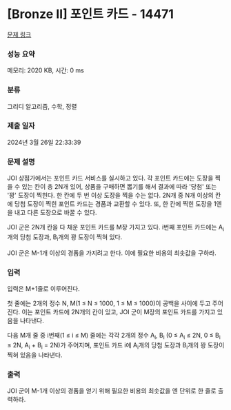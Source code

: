 # [Bronze II] 포인트 카드 - 14471 

[문제 링크](https://www.acmicpc.net/problem/14471) 

### 성능 요약

메모리: 2020 KB, 시간: 0 ms

### 분류

그리디 알고리즘, 수학, 정렬

### 제출 일자

2024년 3월 26일 22:33:39

### 문제 설명

<p>JOI 상점가에서는 포인트 카드 서비스를 실시하고 있다. 각 포인트 카드에는 도장을 찍을 수 있는 칸이 총 2N개 있어, 상품을 구매하면 뽑기를 해서 결과에 따라 '당첨' 또는 '꽝' 도장이 찍힌다. 한 칸에 두 번 이상 도장을 찍을 수는 없다. 2N개 중 N개 이상의 칸에 당첨 도장이 찍힌 포인트 카드는 경품과 교환할 수 있다. 또, 한 칸에 찍힌 도장을 1엔을 내고 다른 도장으로 바꿀 수 있다.</p>

<p>JOI 군은 2N개 칸을 다 채운 포인트 카드를 M장 가지고 있다. i번째 포인트 카드에는 A<sub>i</sub>개의 당첨 도장과, B<sub>i</sub>개의 꽝 도장이 찍혀 있다.</p>

<p>JOI 군은 M-1개 이상의 경품을 가지려고 한다. 이에 필요한 비용의 최솟값을 구하라.</p>

### 입력 

 <p>입력은 M+1줄로 이루어진다.</p>

<p>첫 줄에는 2개의 정수 N, M(1 ≤ N ≤ 1000, 1 ≤ M ≤ 1000)이 공백을 사이에 두고 주어진다. 이는 포인트 카드에 2N개의 칸이 있고, JOI 군이 M장의 포인트 카드를 가지고 있음을 나타낸다.</p>

<p>다음 M개 줄 중 i번째(1 ≤ i ≤ M) 줄에는 각각 2개의 정수 A<sub>i</sub>, B<sub>i</sub> (0 ≤ A<sub>i</sub> ≤ 2N, 0 ≤ B<sub>i</sub> ≤ 2N, A<sub>i</sub> + B<sub>i</sub> = 2N)가 주어지며, 포인트 카드 i에 A<sub>i</sub>개의 당첨 도장과 B<sub>i</sub>개의 꽝 도장이 찍혀 있음을 나타낸다.</p>

### 출력 

 <p>JOI 군이 M-1개 이상의 경품을 얻기 위해 필요한 비용의 최솟값을 엔 단위로 한 줄로 출력하라.</p>

